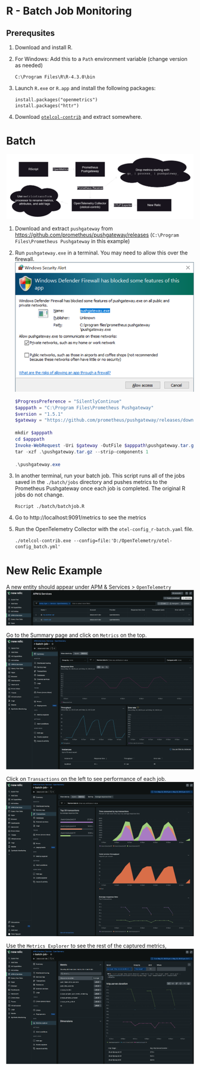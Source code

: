 # R - Batch Job Monitoring

## Prerequsites
1. Download and install R.

2. For Windows: Add this to a `Path` environment variable (change version as needed)
   ```
   C:\Program Files\R\R-4.3.0\bin
   ```

3. Launch `R.exe` or `R.app` and install the following packages:
   ```
   install.packages("openmetrics")
   install.packages("httr")
   ```

4. Download [`otelcol-contrib`](https://github.com/open-telemetry/opentelemetry-collector-releases/releases) and extract somewhere.

# Batch

![](images/batch_diagram.png)

1. Download and extract `pushgateway` from https://github.com/prometheus/pushgateway/releases (`C:\Program Files\Prometheus Pushgateway` in this example)
2. Run `pushgateway.exe` in a terminal. You may need to allow this over the firewall.
   ![](images/pushgateway.png)

   ```PowerShell
   $ProgressPreference = "SilentlyContinue"
   $apppath = "C:\Program Files\Prometheus Pushgateway"
   $version = "1.5.1"
   $gateway = "https://github.com/prometheus/pushgateway/releases/download/v${version}/pushgateway-${version}.windows-amd64.tar.gz"

   mkdir $apppath
   cd $apppath
   Invoke-WebRequest -Uri $gateway -OutFile $apppath\pushgateway.tar.gz
   tar -xzf .\pushgateway.tar.gz --strip-components 1

   .\pushgateway.exe
   ```

3. In another terminal, run your batch job.  This script runs all of the jobs saved in the `./batch/jobs` directory and pushes metrics to the Prometheus Pushgateway once each job is completed.  The original R jobs do not change.
   ```
   Rscript ./batch/batchjob.R
   ```
4. Go to http://localhost:9091/metrics to see the metrics

5. Run the OpenTelemetry Collector with the `otel-config_r-batch.yaml` file.
   ```
   ./otelcol-contrib.exe --config=file:'D:/OpenTelemetry/otel-config_batch.yml'
   ```

# New Relic Example
A new entity should appear under APM & Services > `OpenTelemetry`
![](images/nr_batch_00.png)

Go to the Summary page and click on `Metrics` on the top.
![](images/nr_batch_01.png)

Click on `Transactions` on the left to see performance of each job.
![](images/nr_batch_02.png)

Use the `Metrics Explorer` to see the rest of the captured metrics,
![](images/nr_batch_03.png)
